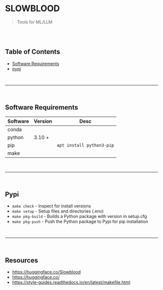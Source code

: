 # SLOWBLOOD 
> Tools for ML/LLM 

<br><br>
## Table of Contents

- [Software Requirements](#software-requirements)
- [pypi](#pypi)

<br><hr><br>

## Software Requirements

Software | Version | Desc
---------|---------|--------------------------
conda    |         | 
python   | 3.10 +  |
pip      |         | `apt install python3-pip`
make     |         |

<br><hr><br>

## Pypi 
- `make check` - Inspect for install versions
- `make setup` - Setup files and directories (.env)
- `make pkg-build` - Builds a Python package with version in setup.cfg  
- `make pkg-push` - Push the Python package to Pypi for pip installation 

<br><hr><br>

## Resources
- https://huggingface.co/Slowblood
- https://huggingface.co/
- https://style-guides.readthedocs.io/en/latest/makefile.html
